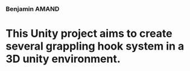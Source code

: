 ### Benjamin AMAND

# This Unity project aims to create several grappling hook system in a 3D unity environment.